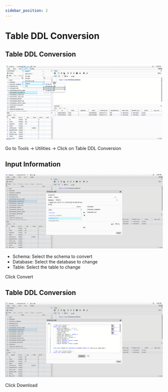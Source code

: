 ```yaml
---
sidebar_position: 2
---
```


# Table DDL Conversion

## Table DDL Conversion

![de7ea187646a80d0de23ff867b5a8e35.png](./img/de7ea187646a80d0de23ff867b5a8e35.png)

Go to Tools -> Utilities -> Click on Table DDL Conversion

## Input Information

![fae69d7907b82abcdf46bfc2ddc4025f.png](./img/fae69d7907b82abcdf46bfc2ddc4025f.png)

- Schema: Select the schema to convert
- Database: Select the database to change
- Table: Select the table to change

Click Convert

## Table DDL Conversion

![40d886f420b6796fb6aab1b5cbcb3446.png](./img/40d886f420b6796fb6aab1b5cbcb3446.png)

Click Download
